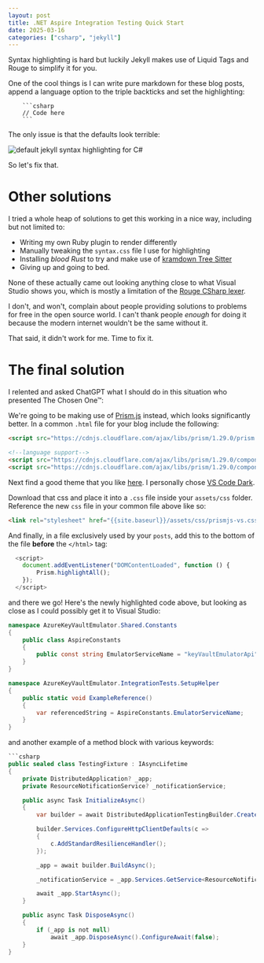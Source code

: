```yaml
---
layout: post
title: .NET Aspire Integration Testing Quick Start
date: 2025-03-16
categories: ["csharp", "jekyll"]
---
```


Syntax highlighting is hard but luckily Jekyll makes use of Liquid Tags and Rouge to simplify it for you.

One of the cool things is I can write pure markdown for these blog posts, append a language option to the triple backticks and set the highlighting:

```
    ```csharp
    // Code here
    ```
```

The only issue is that the defaults look terrible:

![default jekyll syntax highlighting for C#](https://i.imgur.com/bGEDMur.png)

So let's fix that.

# Other solutions

I tried a whole heap of solutions to get this working in a nice way, including but not limited to:

- Writing my own Ruby plugin to render differently
- Manually tweaking the `syntax.css` file I use for highlighting
- Installing *blood Rust* to try and make use of [kramdown Tree Sitter](https://tree-sitter.github.io/tree-sitter/)
- Giving up and going to bed.

None of these actually came out looking anything close to what Visual Studio shows you, which is mostly a limitation of the [Rouge CSharp lexer](https://github.com/rouge-ruby/rouge/blob/master/lib/rouge/lexers/csharp.rb).

I don't, and won't, complain about people providing solutions to problems for free in the open source world. I can't thank people *enough* for doing it because the modern internet wouldn't be the same without it.

That said, it didn't work for me. Time to fix it.

# The final solution

I relented and asked ChatGPT what I should do in this situation who presented The Chosen One™:

We're going to be making use of [Prism.js]() instead, which looks significantly better. In a common `.html` file for your blog include the following:

```html
<script src="https://cdnjs.cloudflare.com/ajax/libs/prism/1.29.0/prism.min.js"></script>

<!--language support-->
<script src="https://cdnjs.cloudflare.com/ajax/libs/prism/1.29.0/components/prism-csharp.min.js"></script>
<script src="https://cdnjs.cloudflare.com/ajax/libs/prism/1.29.0/components/prism-yaml.min.js"></script>
```

Next find a good theme that you like [here](https://github.com/PrismJS/prism-themes?tab=readme-ov-file#available-themes). I personally chose [VS Code Dark](https://github.com/PrismJS/prism-themes/blob/master/themes/prism-vsc-dark-plus.css).

Download that css and place it into a `.css` file inside your `assets/css` folder. Reference the new `css` file in your common file above like so:

```html
<link rel="stylesheet" href="{{site.baseurl}}/assets/css/prismjs-vs.css" />
```

And finally, in a file exclusively used by your `posts`, add this to the bottom of the file **before** the `</html>` tag:

```javascript
  <script>
    document.addEventListener("DOMContentLoaded", function () {
        Prism.highlightAll();
    });
  </script>
```

and there we go! Here's the newly highlighted code above, but looking as close as I could possibly get it to Visual Studio:

```csharp
namespace AzureKeyVaultEmulator.Shared.Constants
{
    public class AspireConstants
    {
        public const string EmulatorServiceName = "keyVaultEmulatorApi";
    }
}

namespace AzureKeyVaultEmulator.IntegrationTests.SetupHelper
{
    public static void ExampleReference()
    {
        var referencedString = AspireConstants.EmulatorServiceName;
    }
}
```

and another example of a method block with various keywords:

```csharp
```csharp
public sealed class TestingFixture : IAsyncLifetime
{
    private DistributedApplication? _app;
    private ResourceNotificationService? _notificationService;

    public async Task InitializeAsync()
    {
        var builder = await DistributedApplicationTestingBuilder.CreateAsync<Projects.AzureKeyVaultEmulator_AppHost>();

        builder.Services.ConfigureHttpClientDefaults(c =>
        {
            c.AddStandardResilienceHandler();
        });

        _app = await builder.BuildAsync();

        _notificationService = _app.Services.GetService<ResourceNotificationService>();

        await _app.StartAsync();
    }

    public async Task DisposeAsync()
    {
        if (_app is not null)
            await _app.DisposeAsync().ConfigureAwait(false);
    }
}
```